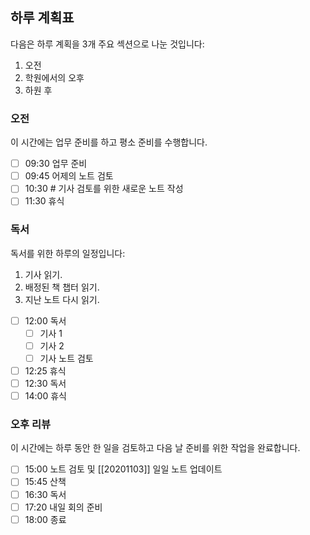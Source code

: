 ## 하루 계획표

다음은 하루 계획을 3개 주요 섹션으로 나눈 것입니다:

1. 오전
2. 학원에서의 오후
3. 하원 후

### 오전

이 시간에는 업무 준비를 하고 평소 준비를 수행합니다.

- [ ] 09:30 업무 준비
- [ ] 09:45 어제의 노트 검토
- [ ] 10:30 # 기사 검토를 위한 새로운 노트 작성
- [ ] 11:30 휴식

### 독서

독서를 위한 하루의 일정입니다:

1. 기사 읽기.
2. 배정된 책 챕터 읽기.
3. 지난 노트 다시 읽기.

- [ ] 12:00 독서
    - [ ] 기사 1
    - [ ] 기사 2
    - [ ] 기사 노트 검토
- [ ] 12:25 휴식
- [ ] 12:30 독서
- [ ] 14:00 휴식

### 오후 리뷰

이 시간에는 하루 동안 한 일을 검토하고 다음 날 준비를 위한 작업을 완료합니다.

- [ ] 15:00 노트 검토 및 [[20201103]] 일일 노트 업데이트
- [ ] 15:45 산책
- [ ] 16:30 독서
- [ ] 17:20 내일 회의 준비
- [ ] 18:00 종료